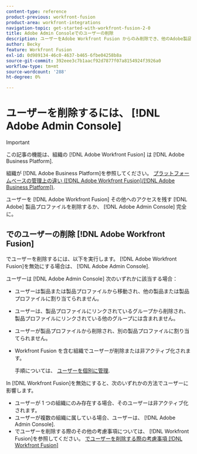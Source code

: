 ```yaml
---
content-type: reference
product-previous: workfront-fusion
product-area: workfront-integrations
navigation-topic: get-started-with-workfront-fusion-2-0
title: Adobe Admin Consoleでのユーザーの削除
description: ユーザーをAdobe Workfront Fusion からのみ削除でき、他のAdobe製品プロファイルにはアクセスできません。または、ユーザーをAdobe Admin Consoleから完全に削除することもできます。
author: Becky
feature: Workfront Fusion
exl-id: 0d989134-46c0-4637-b465-6fbe04258b8a
source-git-commit: 392eee3c7b1aacf92d7877f07a8154924f3926a0
workflow-type: tm+mt
source-wordcount: '288'
ht-degree: 0%

---
```


# ユーザーを削除するには、 [!DNL Adobe Admin Console]

>[!IMPORTANT]
>
>この記事の機能は、組織の [!DNL Adobe Workfront Fusion] は [!DNL Adobe Business Platform].
>
>組織が [!DNL Adobe Business Platform]を参照してください。 [プラットフォームベースの管理上の違い ([!DNL Adobe Workfront Fusion]/[!DNL Adobe Business Platform])](../../workfront-fusion/fusion-in-admin-console/fusion-adobe-admin-console.md).

ユーザーを [!DNL Adobe Workfront Fusion] その他へのアクセスを残す [!DNL Adobe] 製品プロファイルを削除するか、 [!DNL Adobe Admin Console] 完全に。

## でのユーザーの削除 [!DNL Adobe Workfront Fusion]

でユーザーを削除するには、以下を実行します。 [!DNL Adobe Workfront Fusion]を無効にする場合は、 [!DNL Adobe Admin Console].

ユーザーは [!DNL Adobe Admin Console] 次のいずれかに該当する場合：

* ユーザーは製品または製品プロファイルから移動され、他の製品または製品プロファイルに割り当てられません。
* ユーザーは、製品プロファイルにリンクされているグループから削除され、製品プロファイルにリンクされている他のグループには含まれません。
* ユーザーが製品プロファイルから削除され、別の製品プロファイルに割り当てられません。
* Workfront Fusion を含む組織でユーザーが削除または非アクティブ化されます。

  手順については、 [ユーザーを個別に管理](https://helpx.adobe.com/enterprise/using/manage-users-individually.html).

In [!DNL Workfront Fusion]を無効にすると、次のいずれかの方法でユーザーに影響します。

* ユーザーが 1 つの組織にのみ存在する場合、そのユーザーは非アクティブ化されます。
* ユーザーが複数の組織に属している場合、ユーザーは、 [!DNL Adobe Admin Console].
* でユーザーを削除する際のその他の考慮事項については、 [!DNL Workfront Fusion]を参照してください。 [でユーザーを削除する際の考慮事項 [!DNL Workfront Fusion]](../../workfront-fusion/organizations/manage-fusion-users.md#consider)

